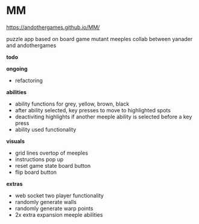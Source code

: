# MM

https://andothergames.github.io/MM/

puzzle app based on board game mutant meeples
collab between yanader and andothergames

**todo**

**ongoing**
* refactoring

**abilities**
* ability functions for grey, yellow, brown, black
* after ability selected, key presses to move to highlighted spots
* deactiviting highlights if another meeple ability is selected before a key press
* ability used functionality 

**visuals**
* grid lines overtop of meeples
* instructions pop up
* reset game state board button
* flip board button

**extras**
* web socket two player functionality
* randomly generate walls
* randomly generate warp points
* 2x extra expansion meeple abilities